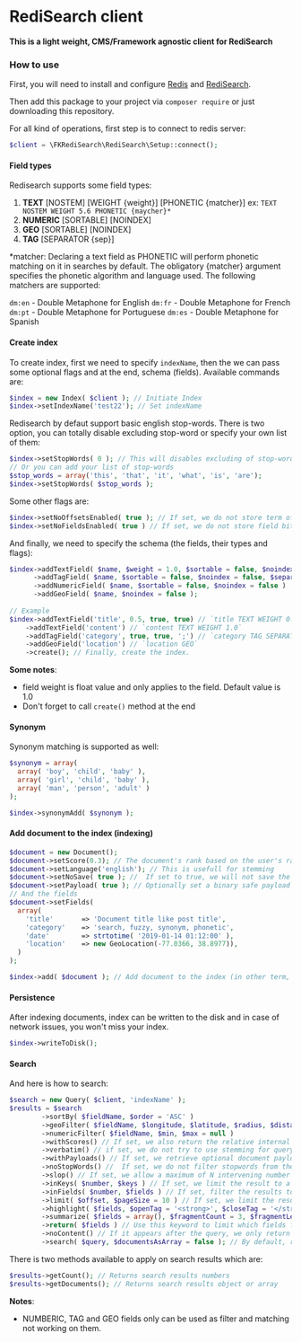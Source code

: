 # RediSearch client

**This is a light weight, CMS/Framework agnostic client for RediSearch**

### How to use
First, you will need to install and configure [Redis](https://redis.io/topics/quickstart) and [RediSearch](https://oss.redislabs.com/redisearch/Quick_Start/).

Then add this package to your project via `composer require` or just downloading this repository.

For all kind of operations, first step is to connect to redis server:

```php
$client = \FKRediSearch\RediSearch\Setup::connect();
```

#### Field types
Redisearch supports some field types:

1. **TEXT** [NOSTEM] [WEIGHT {weight}] [PHONETIC {matcher}] ex: `TEXT NOSTEM WEIGHT 5.6 PHONETIC {maycher}*`
2. **NUMERIC** [SORTABLE] [NOINDEX]
3. **GEO** [SORTABLE] [NOINDEX]
4. **TAG** [SEPARATOR {sep}]

*matcher: Declaring a text field as PHONETIC will perform phonetic matching on it in searches by default. The obligatory {matcher} argument specifies the phonetic algorithm and language used. The following matchers are supported:

`dm:en` - Double Metaphone for English
`dm:fr` - Double Metaphone for French
`dm:pt` - Double Metaphone for Portuguese
`dm:es` - Double Metaphone for Spanish

#### Create index
To create index, first we need to specify `indexName`, then the we can pass some optional flags and at the end, schema (fields). Available commands are:

```php
$index = new Index( $client ); // Initiate Index
$index->setIndexName('test22'); // Set indexName
```

Redisearch by defaut support basic english stop-words. There is two option, you can totally disable excluding stop-word or specify your own list of them:
```php
$index->setStopWords( 0 ); // This will disables excluding of stop-words
// Or you can add your list of stop-words
$stop_words = array('this', 'that', 'it', 'what', 'is', 'are');
$index->setStopWords( $stop_words );
```

Some other flags are:
```php
$index->setNoOffsetsEnabled( true ); // If set, we do not store term offsets for documents (saves memory, does not allow exact searches or highlighting).
$index->setNoFieldsEnabled( true ) // If set, we do not store field bits for each term. Saves memory, does not allow filtering by specific fields.
```

And finally, we need to specify the schema (the fields, their types and flags):
```php
$index->addTextField( $name, $weight = 1.0, $sortable = false, $noindex = false)
      ->addTagField( $name, $sortable = false, $noindex = false, $separator = ',')
      ->addNumericField( $name, $sortable = false, $noindex = false )
      ->addGeoField( $name, $noindex = false );
      
// Example 
$index->addTextField('title', 0.5, true, true) // `title TEXT WEIGHT 0.5, SORTABLE NOINDEX`
    ->addTextField('content') // `content TEXT WEIGHT 1.0`
    ->addTagField('category', true, true, ';') // `category TAG SEPARATOR ',' SORTABLE NOINDEX`
    ->addGeoField('location') // `location GEO`
    ->create(); // Finally, create the index.
```

**Some notes**:
* field weight is float value and only applies to the field. Default value is 1.0
* Don't forget to call `create()` method at the end

#### Synonym
Synonym matching is supported as well:
```php
$synonym = array(
  array( 'boy', 'child', 'baby' ),
  array( 'girl', 'child', 'baby' ),
  array( 'man', 'person', 'adult' )
);

$index->synonymAdd( $synonym );
````

#### Add document to the index (indexing)
```php
$document = new Document();
$document->setScore(0.3); // The document's rank based on the user's ranking. This must be between 0.0 and 1.0. Default value is 1.0
$document->setLanguage('english'); // This is usefull for stemming
$document->setNoSave( true ); //  If set to true, we will not save the actual document in the database and only index it.
$document->setPayload( true ); // Optionally set a binary safe payload string to the document, that can be evaluated at query time by a custom scoring function, or retrieved to the client.
// And the fields 
$document->setFields(
  array(
    'title'       => 'Document title like post title',
    'category'    => 'search, fuzzy, synonym, phonetic',
    'date'        => strtotime( '2019-01-14 01:12:00' ),
    'location'    => new GeoLocation(-77.0366, 38.8977)),
  )
);

$index->add( $document ); // Add document to the index (in other term, index the document)
```

#### Persistence
After indexing documents, index can be written to the disk and in case of network issues, you won't miss your index.

```php
$index->writeToDisk();
```

#### Search
And here is how to search:
```php
$search = new Query( $client, 'indexName' );
$results = $search
        ->sortBy( $fieldName, $order = 'ASC' )
        ->geoFilter( $fieldName, $longitude, $latitude, $radius, $distanceUnit = 'km' )
        ->numericFilter( $fieldName, $min, $max = null )
        ->withScores() // If set, we also return the relative internal score of each document. this can be used to merge results from multiple instances
        ->verbatim() // if set, we do not try to use stemming for query expansion but search the query terms verbatim.
        ->withPayloads() // If set, we retrieve optional document payloads (see FT.ADD). the payloads follow the document id, and if WITHSCORES was set, follow the scores
        ->noStopWords() //  If set, we do not filter stopwords from the query
        ->slop() // If set, we allow a maximum of N intervening number of unmatched offsets between phrase terms. (i.e the slop for exact phrases is 0)
        ->inKeys( $number, $keys ) // If set, we limit the result to a given set of keys specified in the list. the first argument must be the length of the list, and greater than zero. Non-existent keys are ignored - unless all the keys are non-existent.
        ->inFields( $number, $fields ) // If set, filter the results to ones appearing only in specific fields of the document, like title or URL. num is the number of specified field arguments
        ->limit( $offset, $pageSize = 10 ) // If set, we limit the results to the offset and number of results given. The default is 0 10
        ->highlight( $fields, $openTag = '<strong>', $closeTag = '</strong>') 
        ->summarize( $fields = array(), $fragmentCount = 3, $fragmentLength = 50, $separator = '...') // Use this option to return only the sections of the field which contain the matched text
        ->return( $fields ) // Use this keyword to limit which fields from the document are returned. num is the number of fields following the keyword. If num is 0, it acts like NOCONTENT.
        ->noContent() // If it appears after the query, we only return the document ids and not the content. This is useful if RediSearch is only an index on an external document collection
        ->search( $query, $documentsAsArray = false ); // By default, return values will be object, but if TRUE is passed as `$documentsAsArray` results will return as array
```

There is two methods available to apply on search results which are:

```php
$results->getCount(); // Returns search results numbers
$results->getDocuments(); // Returns search results object or array
```

**Notes**:
* NUMBERIC, TAG and GEO fields only can be used as filter and matching not working on them. 




